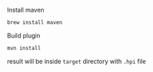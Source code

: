 Install maven

```bash
brew install maven
```

Build plugin

```bash
mvn install
```

result will be inside `target` directory with `.hpi` file
